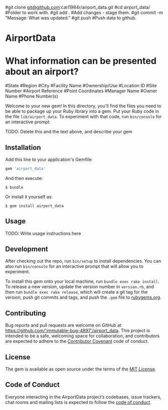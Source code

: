 #git clone git@github.com:carl1984r/airport_data.git
#cd airport_data/ #Folder to work with.
#git add . #Add changes - stage them.
#git commit -m "Message:  What was updated."
#git push #Push data to github.

# AirportData

# What information can be presented about an airport?
#State
#Region
#City
#Facility Name
#Ownership/Use
#Location ID
#Site Number
#Airport Reference
#Point Coordinates
#Manager Name
#Owner Name
#Phone Number(s)

Welcome to your new gem! In this directory, you'll find the files you need to be able to package up your Ruby library into a gem. Put your Ruby code in the file `lib/airport_data`. To experiment with that code, run `bin/console` for an interactive prompt.

TODO: Delete this and the text above, and describe your gem

## Installation

Add this line to your application's Gemfile:

```ruby
gem 'airport_data'
```

And then execute:

    $ bundle

Or install it yourself as:

    $ gem install airport_data

## Usage

TODO: Write usage instructions here

## Development

After checking out the repo, run `bin/setup` to install dependencies. You can also run `bin/console` for an interactive prompt that will allow you to experiment.

To install this gem onto your local machine, run `bundle exec rake install`. To release a new version, update the version number in `version.rb`, and then run `bundle exec rake release`, which will create a git tag for the version, push git commits and tags, and push the `.gem` file to [rubygems.org](https://rubygems.org).

## Contributing

Bug reports and pull requests are welcome on GitHub at https://github.com/'immutable-bug-4897'/airport_data. This project is intended to be a safe, welcoming space for collaboration, and contributors are expected to adhere to the [Contributor Covenant](http://contributor-covenant.org) code of conduct.

## License

The gem is available as open source under the terms of the [MIT License](https://opensource.org/licenses/MIT).

## Code of Conduct

Everyone interacting in the AirportData project’s codebases, issue trackers, chat rooms and mailing lists is expected to follow the [code of conduct](https://github.com/'immutable-bug-4897'/airport_data/blob/master/CODE_OF_CONDUCT.md).
